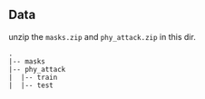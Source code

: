 ## Data



unzip the `masks.zip` and `phy_attack.zip` in this dir.

```shell
.
|-- masks
|-- phy_attack
|  |-- train
|  |-- test
```

